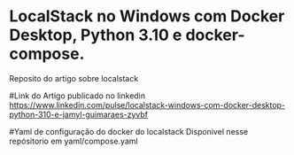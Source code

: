 # LocalStack no Windows com Docker Desktop, Python 3.10 e docker-compose.
Reposito do artigo sobre localstack

#Link do Artigo publicado no linkedin
https://www.linkedin.com/pulse/localstack-windows-com-docker-desktop-python-310-e-jamyl-guimaraes-zyvbf

#Yaml de configuração do docker do localstack
Disponivel nesse repósitorio em yaml/compose.yaml 
